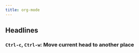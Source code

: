 ```yaml
---
title: org-mode
---
```


## Headlines
### `Ctrl-c`, `Ctrl-w`: Move current head to another place
###
